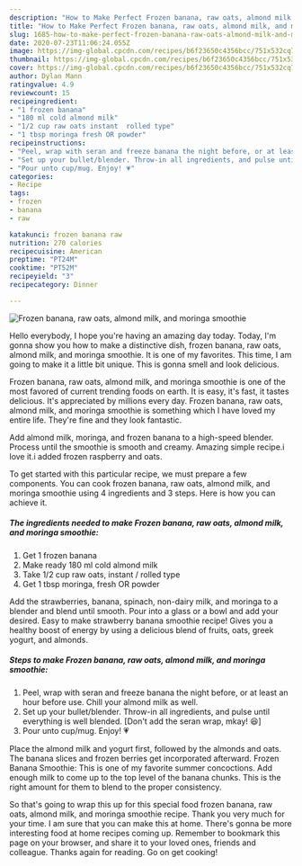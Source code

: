 ```yaml
---
description: "How to Make Perfect Frozen banana, raw oats, almond milk, and moringa smoothie"
title: "How to Make Perfect Frozen banana, raw oats, almond milk, and moringa smoothie"
slug: 1685-how-to-make-perfect-frozen-banana-raw-oats-almond-milk-and-moringa-smoothie
date: 2020-07-23T11:06:24.055Z
image: https://img-global.cpcdn.com/recipes/b6f23650c4356bcc/751x532cq70/frozen-banana-raw-oats-almond-milk-and-moringa-smoothie-recipe-main-photo.jpg
thumbnail: https://img-global.cpcdn.com/recipes/b6f23650c4356bcc/751x532cq70/frozen-banana-raw-oats-almond-milk-and-moringa-smoothie-recipe-main-photo.jpg
cover: https://img-global.cpcdn.com/recipes/b6f23650c4356bcc/751x532cq70/frozen-banana-raw-oats-almond-milk-and-moringa-smoothie-recipe-main-photo.jpg
author: Dylan Mann
ratingvalue: 4.9
reviewcount: 15
recipeingredient:
- "1 frozen banana"
- "180 ml cold almond milk"
- "1/2 cup raw oats instant  rolled type"
- "1 tbsp moringa fresh OR powder"
recipeinstructions:
- "Peel, wrap with seran and freeze banana the night before, or at least an hour before use. Chill your almond milk as well."
- "Set up your bullet/blender. Throw-in all ingredients, and pulse until everything is well blended. [Don&#39;t add the seran wrap, mkay! 😆]"
- "Pour unto cup/mug. Enjoy! 💗"
categories:
- Recipe
tags:
- frozen
- banana
- raw

katakunci: frozen banana raw 
nutrition: 270 calories
recipecuisine: American
preptime: "PT24M"
cooktime: "PT52M"
recipeyield: "3"
recipecategory: Dinner

---
```



![Frozen banana, raw oats, almond milk, and moringa smoothie](https://img-global.cpcdn.com/recipes/b6f23650c4356bcc/751x532cq70/frozen-banana-raw-oats-almond-milk-and-moringa-smoothie-recipe-main-photo.jpg)

Hello everybody, I hope you're having an amazing day today. Today, I'm gonna show you how to make a distinctive dish, frozen banana, raw oats, almond milk, and moringa smoothie. It is one of my favorites. This time, I am going to make it a little bit unique. This is gonna smell and look delicious.

Frozen banana, raw oats, almond milk, and moringa smoothie is one of the most favored of current trending foods on earth. It is easy, it's fast, it tastes delicious. It's appreciated by millions every day. Frozen banana, raw oats, almond milk, and moringa smoothie is something which I have loved my entire life. They're fine and they look fantastic.

Add almond milk, moringa, and frozen banana to a high-speed blender. Process until the smoothie is smooth and creamy. Amazing simple recipe.i love it.i added frozen raspberry and oats.


To get started with this particular recipe, we must prepare a few components. You can cook frozen banana, raw oats, almond milk, and moringa smoothie using 4 ingredients and 3 steps. Here is how you can achieve it.

<!--inarticleads1-->

##### The ingredients needed to make Frozen banana, raw oats, almond milk, and moringa smoothie:

1. Get 1 frozen banana
1. Make ready 180 ml cold almond milk
1. Take 1/2 cup raw oats, instant / rolled type
1. Get 1 tbsp moringa, fresh OR powder


Add the strawberries, banana, spinach, non-dairy milk, and moringa to a blender and blend until smooth. Pour into a glass or a bowl and add your desired. Easy to make strawberry banana smoothie recipe! Gives you a healthy boost of energy by using a delicious blend of fruits, oats, greek yogurt, and almonds. 

<!--inarticleads2-->

##### Steps to make Frozen banana, raw oats, almond milk, and moringa smoothie:

1. Peel, wrap with seran and freeze banana the night before, or at least an hour before use. Chill your almond milk as well.
1. Set up your bullet/blender. Throw-in all ingredients, and pulse until everything is well blended. [Don&#39;t add the seran wrap, mkay! 😆]
1. Pour unto cup/mug. Enjoy! 💗


Place the almond milk and yogurt first, followed by the almonds and oats. The banana slices and frozen berries get incorporated afterward. Frozen Banana Smoothie: This is one of my favorite summer concoctions. Add enough milk to come up to the top level of the banana chunks. This is the right amount for them to blend to the proper consistency. 

So that's going to wrap this up for this special food frozen banana, raw oats, almond milk, and moringa smoothie recipe. Thank you very much for your time. I am sure that you can make this at home. There's gonna be more interesting food at home recipes coming up. Remember to bookmark this page on your browser, and share it to your loved ones, friends and colleague. Thanks again for reading. Go on get cooking!
